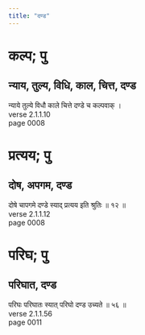 ```yaml
---
title: "दण्ड"
---
```


# कल्प; पु
## न्याय, तुल्य, विधि, काल, चित्त, दण्ड
न्याये तुल्ये विधौ काले चित्ते दण्डे च कल्पवाक् ।<br />verse 2.1.1.10<br />page 0008

# प्रत्यय; पु
## दोष, अपगम, दण्ड
दोषे चापगमे दण्डे स्याद् प्रत्यय इति श्रुतिः ॥ १२ ॥<br />verse 2.1.1.12<br />page 0008

# परिघ; पु
## परिघात, दण्ड
परिघः परिघातः स्यात् परिघो दण्ड उच्यते ॥ ५६ ॥<br />verse 2.1.1.56<br />page 0011

